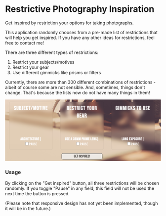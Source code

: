 # Restrictive Photography Inspiration

Get inspired by restriction your options for taking photographs.

This application randomly chooses from a pre-made list of
restrictions that will help you get inspired. If you have any other
ideas for restrictions, feel free to contact me!

There are three different types of restrictions:

1. Restrict your subjects/motives
2. Restrict your gear
3. Use different gimmicks like prisms or filters

Currently, there are more than 300 different combinations of
restrictions - albeit of course some are not sensible. And,
sometimes, things don't change. That's because the lists now do not
have many things in them!

![Screenshot of the three different types of restrictions](/src/img/Screenshot1.PNG)

### Usage

By clicking on the "Get inspired" button, all three restrictions will be chosen randomly. If you toggle "Pause" in any field, this field will not be used the next time the button is pressed.

(Please note that responsive design has not yet been implemented, though it will be in the future.)
